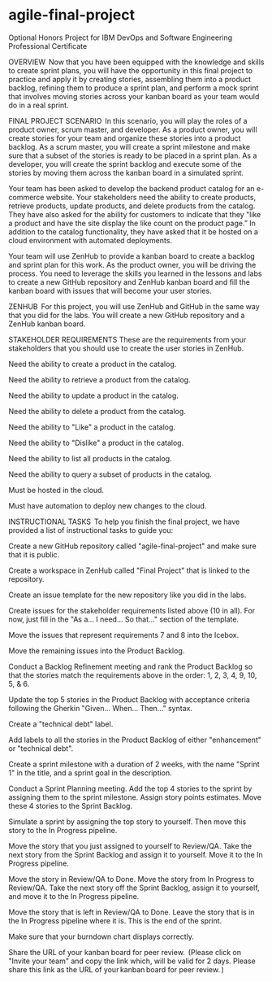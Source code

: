 # agile-final-project
Optional Honors Project for IBM DevOps and Software Engineering Professional Certificate

OVERVIEW  
Now that you have been equipped with the knowledge and skills to create sprint plans, you will have the opportunity in this final project to practice and apply it by creating stories, assembling them into a product backlog, refining them to produce a sprint plan, and perform a mock sprint that involves moving stories across your kanban board as your team would do in a real sprint.  

FINAL PROJECT SCENARIO  
In this scenario, you will play the roles of a product owner, scrum master, and developer. As a product owner, you will create stories for your team and organize these stories into a product backlog. As a scrum master, you will create a sprint milestone and make sure that a subset of the stories is ready to be placed in a sprint plan. As a developer, you will create the sprint backlog and execute some of the stories by moving them across the kanban board in a simulated sprint. 

Your team has been asked to develop the backend product catalog for an e-commerce website. Your stakeholders need the ability to create products, retrieve products, update products, and delete products from the catalog. They have also asked for the ability for customers to indicate that they "like a product and have the site display the like count on the product page.” In addition to the catalog functionality, they have asked that it be hosted on a cloud environment with automated deployments. 

Your team will use ZenHub to provide a kanban board to create a backlog and sprint plan for this work. As the product owner, you will be driving the process. You need to leverage the skills you learned in the lessons and labs to create a new GitHub repository and ZenHub kanban board and fill the kanban board with issues that will become your user stories. 

ZENHUB  
For this project, you will use ZenHub and GitHub in the same way that you did for the labs. You will create a new GitHub repository and a ZenHub kanban board.  

STAKEHOLDER REQUIREMENTS 
These are the requirements from your stakeholders that you should use to create the user stories in ZenHub. 

Need the ability to create a product in the catalog. 

Need the ability to retrieve a product from the catalog. 

Need the ability to update a product in the catalog. 

Need the ability to delete a product from the catalog. 

Need the ability to "Like" a product in the catalog. 

Need the ability to "Dislike" a product in the catalog. 

Need the ability to list all products in the catalog. 

Need the ability to query a subset of products in the catalog. 

Must be hosted in the cloud. 

Must have automation to deploy new changes to the cloud. 

INSTRUCTIONAL TASKS  
To help you finish the final project, we have provided a list of instructional tasks to guide you:  

Create a new GitHub repository called "agile-final-project" and make sure that it is public. 

Create a workspace in ZenHub called "Final Project" that is linked to the repository. 

Create an issue template for the new repository like you did in the labs. 

Create issues for the stakeholder requirements listed above (10 in all). For now, just fill in the "As a... I need... So that..." section of the template. 

Move the issues that represent requirements 7 and 8 into the Icebox. 

Move the remaining issues into the Product Backlog. 

Conduct a Backlog Refinement meeting and rank the Product Backlog so that the stories match the requirements above in the order: 1, 2, 3, 4, 9, 10, 5, & 6. 

Update the top 5 stories in the Product Backlog with acceptance criteria following the Gherkin "Given... When... Then..." syntax. 

Create a "technical debt" label. 

Add labels to all the stories in the Product Backlog of either "enhancement" or "technical debt". 

Create a sprint milestone with a duration of 2 weeks, with the name "Sprint 1" in the title, and a sprint goal in the description. 

Conduct a Sprint Planning meeting. Add the top 4 stories to the sprint by assigning them to the sprint milestone. Assign story points estimates.  Move these 4 stories to the Sprint Backlog. 

Simulate a sprint by assigning the top story to yourself. Then move this story to the In Progress pipeline. 

Move the story that you just assigned to yourself to Review/QA. Take the next story from the Sprint Backlog and assign it to yourself.  Move it to the In Progress pipeline. 

Move the story in Review/QA to Done. Move the story from In Progress to Review/QA. Take the next story off the Sprint Backlog, assign it to yourself, and move it to the In Progress pipeline. 

Move the story that is left in Review/QA to Done. Leave the story that is in the In Progress pipeline where it is. This is the end of the sprint. 

Make sure that your burndown chart displays correctly.

Share the URL of your kanban board for peer review.  (Please click on "Invite your team" and copy the link which, will be valid for 2 days. Please share this link as the URL of your kanban board for peer review. )
